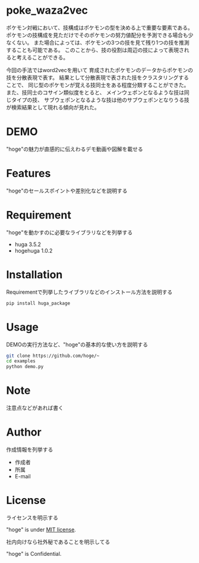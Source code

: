 # poke_waza2vec
ポケモン対戦において、技構成はポケモンの型を決める上で重要な要素である。
ポケモンの技構成を見ただけでそのポケモンの努力値配分を予測できる場合も少なくない。
また場合によっては、ポケモンの3つの技を見て残り1つの技を推測することも可能である。
このことから、技の役割は周辺の技によって表現されると考えることができる。

今回の手法ではword2vecを用いて
育成されたポケモンのデータからポケモンの技を分散表現で表す。
結果として分散表現で表された技をクラスタリングすることで、
同じ型のポケモンが覚える技同士をある程度分類することができた。
また、技同士のコサイン類似度をとると、
メインウェポンとなるような技は同じタイプの技、
サブウェポンとなるような技は他のサブウェポンとなりうる技が検索結果として現れる傾向が見れた。

# DEMO
 
"hoge"の魅力が直感的に伝えわるデモ動画や図解を載せる
 
# Features
 
"hoge"のセールスポイントや差別化などを説明する
 
# Requirement
 
"hoge"を動かすのに必要なライブラリなどを列挙する
 
* huga 3.5.2
* hogehuga 1.0.2
 
# Installation
 
Requirementで列挙したライブラリなどのインストール方法を説明する
 
```bash
pip install huga_package
```
 
# Usage
 
DEMOの実行方法など、"hoge"の基本的な使い方を説明する
 
```bash
git clone https://github.com/hoge/~
cd examples
python demo.py
```
 
# Note
 
注意点などがあれば書く
 
# Author
 
作成情報を列挙する
 
* 作成者
* 所属
* E-mail
 
# License
ライセンスを明示する
 
"hoge" is under [MIT license](https://en.wikipedia.org/wiki/MIT_License).
 
社内向けなら社外秘であることを明示してる
 
"hoge" is Confidential.
